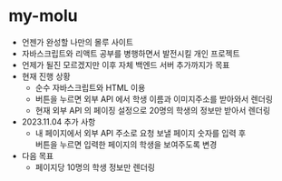 # my-molu
- 언젠가 완성할 나만의 몰루 사이트
- 자바스크립트와 리액트 공부를 병행하면서 발전시킬 개인 프로젝트
- 언제가 될진 모르겠지만 이후 자체 백엔드 서버 추가까지가 목표
- 현재 진행 상황
  - 순수 자바스크립트와 HTML 이용
  - 버튼을 누르면 외부 API 에서 학생 이름과 이미지주소를 받아와서 렌더링
  - 현재 외부 API 의 페이징 설정으로 20명의 학생의 정보만 받아서 렌더링
- 2023.11.04 추가 사항
  - 내 페이지에서 외부 API 주소로 요청 보낼 페이지 숫자를 입력 후<br/>
  버튼을 누르면 입력한 페이지의 학생을 보여주도록 변경
- 다음 목표
  - 페이지당 10명의 학생 정보만 렌더링

